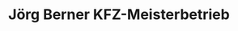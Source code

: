 ---
title: "Jörg Berner KFZ-Meisterbetrieb"
url: /bonn/joerg-berner-kfz-meisterbetrieb/
shop: Autowerkstatt
---